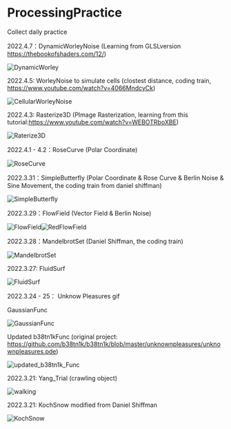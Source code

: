 # ProcessingPractice
Collect daily practice</n>

2022.4.7：DynamicWorleyNoise  (Learning from GLSLversion https://thebookofshaders.com/12/)

![DynamicWorley](https://user-images.githubusercontent.com/59080745/162165512-6d22a051-7a4e-4dde-9732-c6811ffab950.gif)

2022.4.5: WorleyNoise to simulate cells  (clostest distance, coding train, https://www.youtube.com/watch?v=4066MndcyCk)

![CellularWorleyNoise](https://user-images.githubusercontent.com/59080745/161792308-be462c0d-719a-45ce-9cf2-c8f59e1cd811.png)


2022.4.3: Rasterize3D  (PImage Rasterization, learning from this tutorial:https://www.youtube.com/watch?v=WEBOTRboXBE)

![Raterize3D](https://user-images.githubusercontent.com/59080745/161418765-4ad58b90-8e40-4236-bcdc-44275c70dff7.gif)


2022.4.1 - 4.2：RoseCurve  (Polar Coordinate)

![RoseCurve](https://user-images.githubusercontent.com/59080745/161370796-1bf2397e-00d0-4880-bac1-381dda38e65a.gif)


2022.3.31：SimpleButterfly  (Polar Coordinate & Rose Curve & Berlin Noise & Sine Movement, the coding train from daniel shiffman)

![SimpleButterfly](https://user-images.githubusercontent.com/59080745/161032583-af817677-73ce-40f2-8874-0362170e86db.gif)


2022.3.29：FlowField  (Vector Field & Berlin Noise)

![FlowField](https://user-images.githubusercontent.com/59080745/160614531-00f0c5e7-5a6f-4712-a843-3c5f21911ba9.gif)![RedFlowField](https://user-images.githubusercontent.com/59080745/160604174-1049fd16-3c19-4825-9ed2-4dc645e33c58.gif)


2022.3.28：MandelbrotSet (Daniel Shiffman, the coding train)

![MandelbrotSet](https://user-images.githubusercontent.com/59080745/160363482-0affd032-b473-44e7-85b6-f1a874565e10.gif)


2022.3.27: FluidSurf

![FluidSurf](https://user-images.githubusercontent.com/59080745/160264122-ef0a3d1c-3ff5-4c6c-a553-a6d9f12bd84b.gif)


2022.3.24 - 25： Unknow Pleasures gif

GaussianFunc

![GaussianFunc](https://user-images.githubusercontent.com/59080745/160080673-2480b8b5-67aa-4c28-a5f4-ded9a55e130f.gif)

Updated b38tn1kFunc  (original project: https://github.com/b38tn1k/b38tn1k/blob/master/unknownpleasures/unknownpleasures.pde)

![updated_b38tn1k_Func](https://user-images.githubusercontent.com/59080745/160080977-d50c0539-a219-4eb5-ba1a-b68e0c7c5c96.gif)


2022.3.21: Yang_Trial (crawling object)

![walking](https://user-images.githubusercontent.com/59080745/159198911-755df716-a9a5-4f97-83fb-0d47562d2a98.gif)


2022.3.21: KochSnow modified from Daniel Shiffman

![KochSnow](https://user-images.githubusercontent.com/59080745/159248469-ad7b22cc-acda-424b-8a52-d22c68f30042.png)








